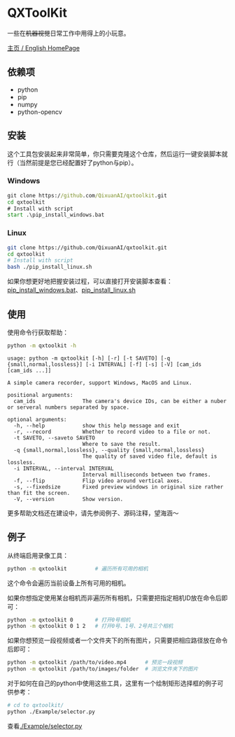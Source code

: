 # QXToolKit

一些在~~机器视觉~~日常工作中用得上的小玩意。

[主页 / English HomePage](https://github.com/QixuanAI/qxtoolkit)

## 依赖项

* python
* pip
* numpy
* python-opencv

## 安装

这个工具包安装起来非常简单，你只需要克隆这个仓库，然后运行一键安装脚本就行（当然前提是您已经配置好了python与pip）。
### Windows
```bat
git clone https://github.com/QixuanAI/qxtoolkit.git
cd qxtoolkit
# Install with script
start .\pip_install_windows.bat
```
### Linux
```bash
git clone https://github.com/QixuanAI/qxtoolkit.git
cd qxtoolkit
# Install with script
bash ./pip_install_linux.sh
```
如果你想更好地把握安装过程，可以直接打开安装脚本查看：[pip_install_windows.bat](https://github.com/QixuanAI/qxtoolkit/blob/master/pip_install_windows.bat)、[pip_install_linux.sh](https://github.com/QixuanAI/qxtoolkit/blob/master/pip_install_linux.sh)

## 使用
使用命令行获取帮助：
```bash
python -m qxtoolkit -h
```
```text
usage: python -m qxtoolkit [-h] [-r] [-t SAVETO] [-q {small,normal,lossless}] [-i INTERVAL] [-f] [-s] [-V] [cam_ids [cam_ids ...]]

A simple camera recorder, support Windows, MacOS and Linux.

positional arguments:
  cam_ids               The camera's device IDs, can be either a nuber or serveral numbers separated by space.

optional arguments:
  -h, --help            show this help message and exit
  -r, --record          Whether to record video to a file or not.
  -t SAVETO, --saveto SAVETO
                        Where to save the result.
  -q {small,normal,lossless}, --quality {small,normal,lossless}
                        The quality of saved video file, default is lossless.
  -i INTERVAL, --interval INTERVAL
                        Interval milliseconds between two frames.
  -f, --flip            Flip video around vertical axes.
  -s, --fixedsize       Fixed preview windows in original size rather than fit the screen.
  -V, --version         Show version.
```
更多帮助文档还在建设中，请先参阅例子、源码注释，望海涵～

## 例子

从终端启用录像工具：
```bash
python -m qxtoolkit         # 遍历所有可用的相机
```
这个命令会遍历当前设备上所有可用的相机。

如果你想指定使用某台相机而非遍历所有相机，只需要把指定相机ID放在命令后即可：
```bash
python -m qxtoolkit 0       # 打开0号相机
python -m qxtoolkit 0 1 2   # 打开0号、1号、2号共三个相机
```

如果你想预览一段视频或者一个文件夹下的所有图片，只需要把相应路径放在命令后即可：
```bash
python -m qxtoolkit /path/to/video.mp4      # 预览一段视频
python -m qxtoolkit /path/to/images/folder  # 浏览文件夹下的图片
```

对于如何在自己的python中使用这些工具，这里有一个绘制矩形选择框的例子可供参考：
```bash
# cd to qxtoolkit/
python ./Example/selector.py
```
查看[./Example/selector.py](https://github.com/QixuanAI/qxtoolkit/blob/master/Example/selector.py)
